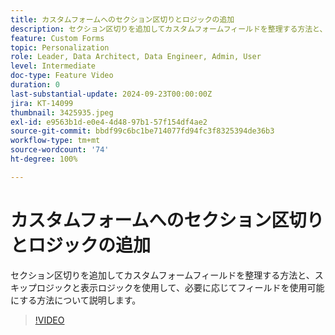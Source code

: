 ```yaml
---
title: カスタムフォームへのセクション区切りとロジックの追加
description: セクション区切りを追加してカスタムフォームフィールドを整理する方法と、スキップロジックと表示ロジックを使用して、必要に応じてフィールドを使用可能にする方法について説明します。
feature: Custom Forms
topic: Personalization
role: Leader, Data Architect, Data Engineer, Admin, User
level: Intermediate
doc-type: Feature Video
duration: 0
last-substantial-update: 2024-09-23T00:00:00Z
jira: KT-14099
thumbnail: 3425935.jpeg
exl-id: e9563b1d-e0e4-4d48-97b1-57f154df4ae2
source-git-commit: bbdf99c6bc1be714077fd94fc3f8325394de36b3
workflow-type: tm+mt
source-wordcount: '74'
ht-degree: 100%

---
```


# カスタムフォームへのセクション区切りとロジックの追加

セクション区切りを追加してカスタムフォームフィールドを整理する方法と、スキップロジックと表示ロジックを使用して、必要に応じてフィールドを使用可能にする方法について説明します。

>[!VIDEO](https://video.tv.adobe.com/v/3425935/?quality=12&learn=on&enablevpops=1)
